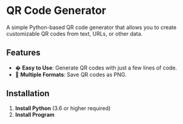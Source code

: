 # QR Code Generator

A simple Python-based QR code generator that allows you to create customizable QR codes from text, URLs, or other data.

## Features

- � **Easy to Use**: Generate QR codes with just a few lines of code.
- 📁 **Multiple Formats**: Save QR codes as PNG.

## Installation

1. **Install Python** (3.6 or higher required)
2. **Install Program**
